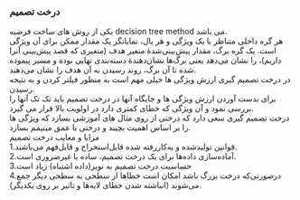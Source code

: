 
### درخت تصمیم
  یکی از روش های ساخت فرضیه decision tree method می باشد.
  <br/>
  هر گره داخلی متناظر با یک ویژگی و هر یال، نمایانگر یک مقدار ممکن برای آن ویژگی است. یک گره برگ، مقدار پیش‌بینی‌شدهٔ متغیر هدف (متغیری که قصد پیش‌بینی آنرا داریم)، را نشان می‌دهد یعنی برگ‌ها نشان‌دهندهٔ دسته‌بندی نهایی بوده و مسیر پیموده شده تا آن برگ، روند رسیدن به آن هدف را نشان می‌دهند.
  <br/>
  در درخت تصمیم گیری ارزش ویژگی ها خیلی مهم است به منظور فیلتر کردن و به نتیجه رسیدن.
  <br/>
  برای بدست آوردن ارزش ویژگی ها و جایگاه آنها در درخت تصمیم باید تک تک آنها را بررسی نمود و آن ویژگی که خطای کمتری دارد در اولویت بالا قرار می گیرد.
  <br/>
  درخت تصمیم گیری سعی دارد که درختی از روی مثال های آموزشی بسازد که ویژگی ها را بر اساس اهمیت بچیند و درختی با عمق مینیمم بسازد.
  <br/>
  مزایا و معایب درخت تصمیم
  <br/>
  1.قوانین تولیدشده و به‌کاررفته شده قابل‌استخراج و قابل‌فهم می‌باشند.
  <br/>
  2.آماده‌سازی داده‌ها برای یک درخت تصمیم، ساده یا غیرضروری است.
  <br/>
  3.حساسیت درخت تصمیم به نویز(داده اشتباه) زیاد است
  <br/>
  4.درصورتی‌که درخت بزرگ باشد امکان است خطا‌ها از سطحی به سطحی دیگر جمع می‌شوند (انباشته شدن خطای لایه‌ها و تاثیر بر روی یکدیگر).
